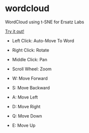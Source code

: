 wordcloud
=========

WordCloud using t-SNE for Ersatz Labs

[Try it out!](http://rozifus.github.io/wordcloud/)

* Left Click:     Auto-Move To Word
* Right Click:    Rotate
* Middle Click:   Pan
* Scroll Wheel:   Zoom

* W: Move Forward
* S: Move Backward

* A: Move Left
* D: Move Right

* Q: Move Down
* E: Move Up


